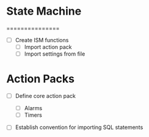 # State Machine
===============
- [ ] Create ISM functions
  * [ ] Import action pack
  * [ ] Import settings from file

# Action Packs
- [ ] Define core action pack
    * [ ] Alarms
    * [ ] Timers
- [ ] Establish convention for importing SQL statements

